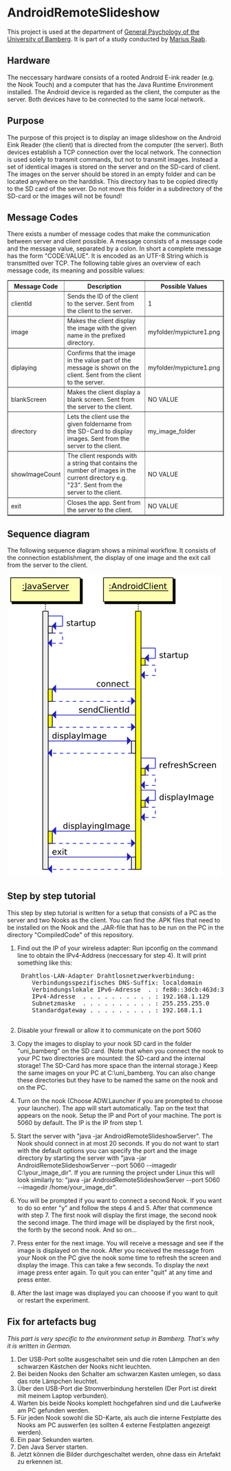 AndroidRemoteSlideshow
========================

This project is used at the department of [General Psychology of the University of Bamberg](http://www.uni-bamberg.de/allgpsych/). It is part of a study conducted by [Marius Raab](http://www.uni-bamberg.de/allgpsych/wissenschaftliche-mitarbeiter/marius-raab/). 

Hardware
---
The neccessary hardware consists of a rooted Android E-ink reader (e.g. the Nook Touch) and a computer that has the Java Runtime Environment installed. The Android device is regarded as the client, the computer as the server. Both devices have to be connected to the same local network.

Purpose
---
The purpose of this project is to display an image slideshow on the Android Eink Reader (the client) that is directed from the computer (the server). Both devices establish a TCP connection over the local network. The connection is used solely to transmit commands, but not to transmit images. Instead a set of identical images is stored on the server and on the SD-card of client. The images on the server should be stored in an empty folder and can be located anywhere on the harddisk. This directory has to be copied directly to the SD card of the server. Do not move this folder in a subdirectory of the SD-card or the images will not be found!

Message Codes
---
There exists a number of message codes that make the communication between server and client possible. A message consists of a message code and the message value, separated by a colon. In short a complete message has the form "CODE:VALUE". It is encoded as an UTF-8 String which is transmitted over TCP. The following table gives an overview of each message code, its meaning and possible values:

<table border="1">
	<tr>
		<th>Message Code</th><th>Description</th><th>Possible Values</th>
	</tr>
	<tr>
		<td>clientId</td><td>Sends the ID of the client to the server. Sent from the client to the server. </td><td>1</td>
	</tr>
	<tr>
		<td>image</td><td>Makes the client display the image with the given name in the prefixed directory.</td><td>myfolder/mypicture1.png</td>
	</tr>
	<tr>
		<td>diplaying</td><td>Confirms that the image in the value part of the message is shown on the client. Sent from the client to the server.</td><td>myfolder/mypicture1.png</td>
	</tr>
	<tr>
		<td>blankScreen</td><td>Makes the client display a blank screen. Sent from the server to the client. </td><td>NO VALUE</td>
	</tr>
	<tr>
		<td>directory</td><td>Lets the client use the given foldername from the SD-Card to display images. Sent from the server to the client.</td><td>my_image_folder</td>
	</tr>
	<tr>
		<td>showImageCount</td><td>The client responds with a string that contains the number of images in the current directory e.g. "23". Sent from the server to the client.</td><td>NO VALUE</td>
	</tr>
	<tr>
		<td>exit</td><td>Closes the app. Sent from the server to the client. </td><td>NO VALUE</td>
	</tr>

</table>

Sequence diagram
---
The following sequence diagram shows a minimal workflow. It consists of the connection establishment, the display of one image and the exit call from the server to the client.

![Workflow](readme-images/diagram-client-server.png)


Step by step tutorial
---

This step by step tutorial is written for a setup that consists of a PC as the server and two Nooks as the client. You can find the .APK files that need to be installed on the Nook and the .JAR-file that has to be run on the PC in the directory "CompiledCode" of this repository.

1. Find out the IP of your wireless adapter:
Run ipconfig on the command line to obtain the IPv4-Address (neccessary for step 4). It will print something like this:

	<pre>
	Drahtlos-LAN-Adapter Drahtlosnetzwerkverbindung:
	   Verbindungsspezifisches DNS-Suffix: localdomain
	   Verbindungslokale IPv6-Adresse  . : fe80::3dcb:463d:3687:6331%12
	   IPv4-Adresse  . . . . . . . . . . : 192.168.1.129
	   Subnetzmaske  . . . . . . . . . . : 255.255.255.0
	   Standardgateway . . . . . . . . . : 192.168.1.1
	</pre>

2. Disable your firewall or allow it to communicate on the port 5060

3. Copy the images to display to your nook SD card in the folder "uni_bamberg" on the SD card. (Note that when you connect the nook to your PC two directories are mounted: the SD-card and the internal storage! The SD-Card has more space than the internal storage.) Keep the same images on your PC at C:\uni_bamberg. You can also change these directories but they have to be named the same on the nook and on the PC.

4. Turn on the nook (Choose ADW.Launcher if you are prompted to choose your launcher). The app will start automatically. Tap on the text that appears on the nook. Setup the IP and Port of your machine. The port is 5060 by default. The IP is the IP from step 1.

5. Start the server with "java -jar AndroidRemoteSlideshowServer". The Nook should connect in at most 20 seconds. If you do not want to start with the default options you can specify the port and the image directory by starting the server with "java -jar AndroidRemoteSlideshowServer --port 5060 --imagedir C:\your_image_dir". If you are running the project under Linux this will look similarly to: "java -jar AndroidRemoteSlideshowServer --port 5060 --imagedir /home/your_image_dir".

6. You will be prompted if you want to connect a second Nook. If you want to do so enter "y" and follow the steps 4 and 5. After that commence with step 7. The first nook will display the first image, the second nook the second image. The third image will be displayed by the first nook, the forth by the second nook. And so on...

7. Press enter for the next image. You will receive a message and see if the image is displayed on the nook. After you received the message from your Nook on the PC give the nook some time to refresh the screen and display the image. This can take a few seconds. To display the next image press enter again. To quit you can enter "quit" at any time and press enter.

8. After the last image was displayed you can chooose if you want to quit or restart the experiment.

Fix for artefacts bug
---

*This part is very specific to the environment setup in Bamberg. That's why it is written in German.*

1. Der USB-Port sollte ausgeschaltet sein und die roten Lämpchen an den schwarzen Kästchen der Nooks nicht leuchten.
2. Bei beiden Nooks den Schalter am schwarzen Kasten umlegen, so dass das rote Lämpchen leuchtet.
3. Über den USB-Port die Stromverbindung herstellen (Der Port ist direkt mit meinem Laptop verbunden).
4. Warten bis beide Nooks komplett hochgefahren sind und die Laufwerke am PC gefunden werden.
5. Für jeden Nook sowohl die SD-Karte, als auch die interne Festplatte des Nooks am PC auswerfen (es sollten 4 externe Festplatten angezeigt werden).
6. Ein paar Sekunden warten.
7. Den Java Server starten.
8. Jetzt können die Bilder durchgeschaltet werden, ohne dass ein Artefakt zu erkennen ist.